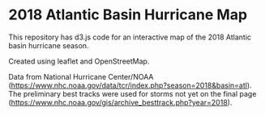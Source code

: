# 2018 Atlantic Basin Hurricane Map
This repository has d3.js code for an interactive map of the 2018 Atlantic basin hurricane season.

Created using leaflet and OpenStreetMap.

Data from National Hurricane Center/NOAA (https://www.nhc.noaa.gov/data/tcr/index.php?season=2018&basin=atl).
The preliminary best tracks were used for storms not yet on the final page (https://www.nhc.noaa.gov/gis/archive_besttrack.php?year=2018).
